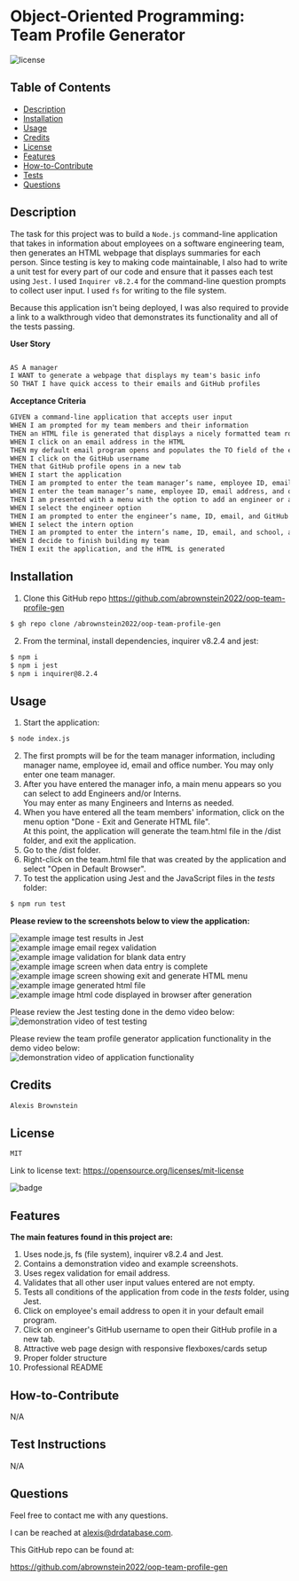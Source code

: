 # Object-Oriented Programming: Team Profile Generator
![license](https://img.shields.io/badge/license-MIT-black)
## Table of Contents

- [Description](#description)
- [Installation](#installation)
- [Usage](#usage)
- [Credits](#credits)
- [License](#license)
- [Features](#features)
- [How-to-Contribute](#how-to-contribute)
- [Tests](#test-instructions)
- [Questions](#questions)

## Description
The task for this project was to build a `Node.js` command-line application that takes in information about employees on a software engineering team, then generates an HTML webpage that displays summaries for each person. Since testing is key to making code maintainable, I also had to write a unit test for every part of our code and ensure that it passes each test using `Jest.` I used `Inquirer v8.2.4` for the command-line question prompts to collect user input.  I used `fs` for writing to the file system.

Because this application isn't being deployed, I was also required to provide a link to a walkthrough video that demonstrates its functionality and all of the tests passing. 


**User Story**

```md

AS A manager
I WANT to generate a webpage that displays my team's basic info
SO THAT I have quick access to their emails and GitHub profiles

```

**Acceptance Criteria**

```md
GIVEN a command-line application that accepts user input
WHEN I am prompted for my team members and their information
THEN an HTML file is generated that displays a nicely formatted team roster based on user input
WHEN I click on an email address in the HTML
THEN my default email program opens and populates the TO field of the email with the address
WHEN I click on the GitHub username
THEN that GitHub profile opens in a new tab
WHEN I start the application
THEN I am prompted to enter the team manager’s name, employee ID, email address, and office number
WHEN I enter the team manager’s name, employee ID, email address, and office number
THEN I am presented with a menu with the option to add an engineer or an intern or to finish building my team
WHEN I select the engineer option
THEN I am prompted to enter the engineer’s name, ID, email, and GitHub username, and I am taken back to the menu
WHEN I select the intern option
THEN I am prompted to enter the intern’s name, ID, email, and school, and I am taken back to the menu
WHEN I decide to finish building my team
THEN I exit the application, and the HTML is generated

```

## Installation
1. Clone this GitHub repo https://github.com/abrownstein2022/oop-team-profile-gen
<!-- Check out the gh cli tool from github -->
```bash
$ gh repo clone /abrownstein2022/oop-team-profile-gen
```
2. From the terminal, install dependencies, inquirer v8.2.4 and jest:

```bash
$ npm i
$ npm i jest
$ npm i inquirer@8.2.4
```

## Usage

1. Start the application:
```bash
$ node index.js
```
2. The first prompts will be for the team manager information, including manager name, employee id, email and 
office number.  You may only enter one team manager.
3. After you have entered the manager info, a main menu appears so you can select to add Engineers and/or Interns.  
You may enter as many Engineers and Interns as needed.
4. When you have entered all the team members' information, click on the menu option "Done - Exit and Generate HTML file".  
At this point, the application will generate the team.html file in the /dist folder, and exit the application.
5. Go to the /dist folder.
6. Right-click on the team.html file that was created by the application and select "Open in Default Browser". 
7. To test the application using Jest and the JavaScript files in the _tests_ folder:
```bash
$ npm run test 
```

**Please review to the screenshots below to view the application:**

![example image test results in Jest](./assets/ch10-1jest-test-results.png)
![example image email regex validation](./assets/ch10-2show-email-regex-validattion.png)
![example image validation for blank data entry](./assets/ch10-3show-validation-for-blank-entry.png)
![example image screen when data entry is complete](./assets/ch10-4show-data-entry-done.png)
![example image screen showing exit and generate HTML menu](./assets/ch10-5show-exit-and-gen-html-file-done.png)
![example image generated html file](./assets/ch10-6html-code-generated.png)
![example image html code displayed in browser after generation](./assets/ch10-7html-code-in-browser.png)

Please review the Jest testing done in the demo video below:<br>
![demonstration video of test testing](./assets/ch10-demo-video-jest-tests.gif)

Please review the team profile generator application functionality in the demo video below:<br>
![demonstration video of application functionality](./assets/ch10-demo-video-team-generator.gif)


## Credits

```md
Alexis Brownstein
```

## License

 ```md
 MIT 
```

Link to license text:
https://opensource.org/licenses/mit-license


![badge](https://img.shields.io/badge/license-mit-black)


## Features

<!-- 
# h1
###### h6
**bold**
*italic*
_underline_

| key | value |
|-|-|
| name | 'bob' |


- list
- items

1. numberd
1. list
1. all ones - auttomatic numbering
Feattures for *future* development
 -->
**The main features found in this project are:**<br>
1. Uses node.js, fs (file system), inquirer v8.2.4 and Jest.
1. Contains a demonstration video and example screenshots.
1. Uses regex validation for email address.
1. Validates that all other user input values entered are not empty.
1. Tests all conditions of the application from code in the _tests_ folder, using Jest.
1. Click on employee's email address to open it in your default email program.
1. Click on engineer's GitHub username to open their GitHub profile in a new tab.
1. Attractive web page design with responsive flexboxes/cards setup
1. Proper folder structure 
1. Professional README

## How-to-Contribute

N/A

## Test Instructions

N/A

## Questions

Feel free to contact me with any questions.

I can be reached at alexis@drdatabase.com.

This GitHub repo can be found at:
  
https://github.com/abrownstein2022/oop-team-profile-gen
 


